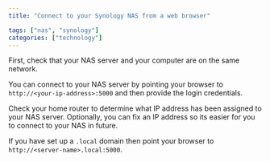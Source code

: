 ```yaml
---
title: "Connect to your Synology NAS from a web browser"

tags: ["nas", "synology"]
categories: ["technology"]
---
```


First, check that your NAS server and your computer are on the same network.

You can connect to your NAS server by pointing your browser to `http://<your-ip-address>:5000` and then provide the login credentials.

Check your home router to determine what IP address has been assigned to your NAS server. Optionally, you can fix an IP address so its easier for you to connect to your NAS in future.

If you have set up a `.local` domain then point your browser to `http://<server-name>.local:5000`.
